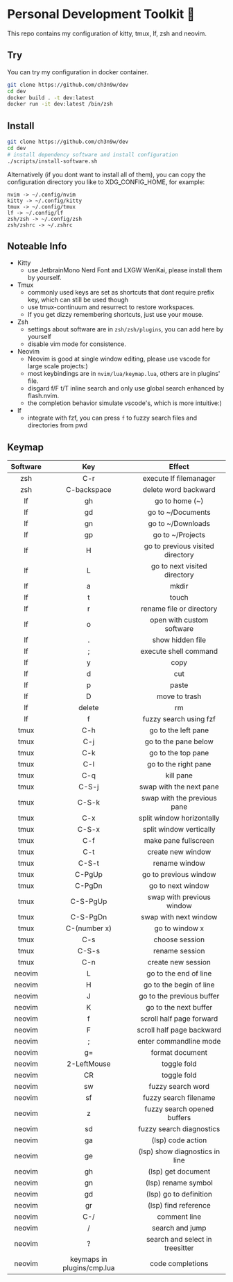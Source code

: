 # Personal Development Toolkit 📡

This repo contains my configuration of kitty, tmux, lf, zsh and neovim.

## Try

You can try my configuration in docker container.

```bash
git clone https://github.com/ch3n9w/dev
cd dev
docker build . -t dev:latest
docker run -it dev:latest /bin/zsh
```

## Install

```bash
git clone https://github.com/ch3n9w/dev
cd dev
# install dependency software and install configuration
./scripts/install-software.sh
```

Alternatively (if you dont want to install all of them), you can copy the configuration directory you like to XDG_CONFIG_HOME, for example:

```
nvim -> ~/.config/nvim
kitty -> ~/.config/kitty
tmux -> ~/.config/tmux
lf -> ~/.config/lf
zsh/zsh -> ~/.config/zsh
zsh/zshrc -> ~/.zshrc
```

## Noteable Info

- Kitty
  - use JetbrainMono Nerd Font and LXGW WenKai, please install them by yourself.
- Tmux
  - commonly used keys are set as shortcuts that dont require prefix key, which can still be used though
  - use tmux-continuum and resurrect to restore workspaces.
  - If you get dizzy remembering shortcuts, just use your mouse.
- Zsh
  - settings about software are in `zsh/zsh/plugins`, you can add here by yourself
  - disable vim mode for consistence.
- Neovim
  - Neovim is good at single window editing, please use vscode for large scale projects:)
  - most keybindings are in `nvim/lua/keymap.lua`, others are in plugins' file.
  - disgard f/F t/T inline search and only use global search enhanced by flash.nvim.
  - the completion behavior simulate vscode's, which is more intuitive:)
- lf
  - integrate with fzf, you can press `f` to fuzzy search files and directories from pwd

## Keymap

| Software |            Key             |              Effect              |
| :------: | :------------------------: | :------------------------------: |
|   zsh    |            C-r             |      execute lf filemanager      |
|   zsh    |        C-backspace         |       delete word backward       |
|    lf    |             gh             |          go to home (~)          |
|    lf    |             gd             |        go to ~/Documents         |
|    lf    |             gn             |        go to ~/Downloads         |
|    lf    |             gp             |         go to ~/Projects         |
|    lf    |             H              | go to previous visited directory |
|    lf    |             L              |   go to next visited directory   |
|    lf    |             a              |              mkdir               |
|    lf    |             t              |              touch               |
|    lf    |             r              |     rename file or directory     |
|    lf    |             o              |    open with custom software     |
|    lf    |             .              |         show hidden file         |
|    lf    |             ;              |      execute shell command       |
|    lf    |             y              |               copy               |
|    lf    |             d              |               cut                |
|    lf    |             p              |              paste               |
|    lf    |             D              |          move to trash           |
|    lf    |           delete           |                rm                |
|    lf    |             f              |      fuzzy search using fzf      |
|   tmux   |            C-h             |       go to the left pane        |
|   tmux   |            C-j             |       go to the pane below       |
|   tmux   |            C-k             |        go to the top pane        |
|   tmux   |            C-l             |       go to the right pane       |
|   tmux   |            C-q             |            kill pane             |
|   tmux   |           C-S-j            |     swap with the next pane      |
|   tmux   |           C-S-k            |   swap with the previous pane    |
|   tmux   |            C-x             |    split window horizontally     |
|   tmux   |           C-S-x            |     split window vertically      |
|   tmux   |            C-f             |       make pane fullscreen       |
|   tmux   |            C-t             |        create new window         |
|   tmux   |           C-S-t            |          rename window           |
|   tmux   |           C-PgUp           |      go to previous window       |
|   tmux   |           C-PgDn           |        go to next window         |
|   tmux   |          C-S-PgUp          |    swap with previous window     |
|   tmux   |          C-S-PgDn          |      swap with next window       |
|   tmux   |        C-(number x)        |          go to window x          |
|   tmux   |            C-s             |          choose session          |
|   tmux   |           C-S-s            |          rename session          |
|   tmux   |            C-n             |        create new session        |
|  neovim  |             L              |      go to the end of line       |
|  neovim  |             H              |     go to the begin of line      |
|  neovim  |             J              |    go to the previous buffer     |
|  neovim  |             K              |      go to the next buffer       |
|  neovim  |             f              |     scroll half page forward     |
|  neovim  |             F              |    scroll half page backward     |
|  neovim  |             ;              |      enter commandline mode      |
|  neovim  |             g=             |         format document          |
|  neovim  |        2-LeftMouse         |           toggle fold            |
|  neovim  |             CR             |           toggle fold            |
|  neovim  |             sw             |        fuzzy search word         |
|  neovim  |             sf             |      fuzzy search filename       |
|  neovim  |             z              |   fuzzy search opened buffers    |
|  neovim  |             sd             |     fuzzy search diagnostics     |
|  neovim  |             ga             |        (lsp) code action         |
|  neovim  |             ge             |  (lsp) show diagnostics in line  |
|  neovim  |             gh             |        (lsp) get document        |
|  neovim  |             gn             |       (lsp) rename symbol        |
|  neovim  |             gd             |      (lsp) go to definition      |
|  neovim  |             gr             |       (lsp) find reference       |
|  neovim  |            C-/             |           comment line           |
|  neovim  |             /              |         search and jump          |
|  neovim  |             ?              | search and select in treesitter  |
|  neovim  | keymaps in plugins/cmp.lua |         code completions         |
